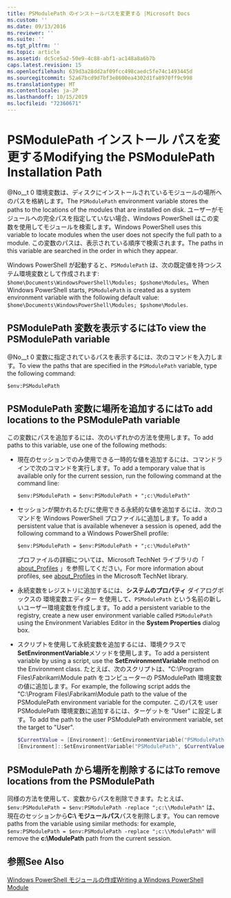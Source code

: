 ```yaml
---
title: PSModulePath のインストールパスを変更する |Microsoft Docs
ms.custom: ''
ms.date: 09/13/2016
ms.reviewer: ''
ms.suite: ''
ms.tgt_pltfrm: ''
ms.topic: article
ms.assetid: dc5ce5a2-50e9-4c88-abf1-ac148a8a6b7b
caps.latest.revision: 15
ms.openlocfilehash: 639d3a28dd2af09fcc498caedc5fe74c1493445d
ms.sourcegitcommit: 52a67bcd9d7bf3e8600ea4302d1fa8970ff9c998
ms.translationtype: MT
ms.contentlocale: ja-JP
ms.lasthandoff: 10/15/2019
ms.locfileid: "72360671"
---
```

# <a name="modifying-the-psmodulepath-installation-path"></a><span data-ttu-id="ea465-102">PSModulePath インストール パスを変更する</span><span class="sxs-lookup"><span data-stu-id="ea465-102">Modifying the PSModulePath Installation Path</span></span>

<span data-ttu-id="ea465-103">@No__t 0 環境変数は、ディスクにインストールされているモジュールの場所へのパスを格納します。</span><span class="sxs-lookup"><span data-stu-id="ea465-103">The `PSModulePath` environment variable stores the paths to the locations of the modules that are installed on disk.</span></span> <span data-ttu-id="ea465-104">ユーザーがモジュールへの完全パスを指定していない場合、Windows PowerShell はこの変数を使用してモジュールを検索します。</span><span class="sxs-lookup"><span data-stu-id="ea465-104">Windows PowerShell uses this variable to locate modules when the user does not specify the full path to a module.</span></span> <span data-ttu-id="ea465-105">この変数のパスは、表示されている順序で検索されます。</span><span class="sxs-lookup"><span data-stu-id="ea465-105">The paths in this variable are searched in the order in which they appear.</span></span>

<span data-ttu-id="ea465-106">Windows PowerShell が起動すると、`PSModulePath` は、次の既定値を持つシステム環境変数として作成されます: `$home\Documents\WindowsPowerShell\Modules; $pshome\Modules`。</span><span class="sxs-lookup"><span data-stu-id="ea465-106">When Windows PowerShell starts, `PSModulePath` is created as a system environment variable with the following default value: `$home\Documents\WindowsPowerShell\Modules; $pshome\Modules`.</span></span>

## <a name="to-view-the-psmodulepath-variable"></a><span data-ttu-id="ea465-107">PSModulePath 変数を表示するには</span><span class="sxs-lookup"><span data-stu-id="ea465-107">To view the PSModulePath variable</span></span>

<span data-ttu-id="ea465-108">@No__t 0 変数に指定されているパスを表示するには、次のコマンドを入力します。</span><span class="sxs-lookup"><span data-stu-id="ea465-108">To view the paths that are specified in the `PSModulePath` variable, type the following command:</span></span>

`$env:PSModulePath`

## <a name="to-add-locations-to-the-psmodulepath-variable"></a><span data-ttu-id="ea465-109">PSModulePath 変数に場所を追加するには</span><span class="sxs-lookup"><span data-stu-id="ea465-109">To add locations to the PSModulePath variable</span></span>

<span data-ttu-id="ea465-110">この変数にパスを追加するには、次のいずれかの方法を使用します。</span><span class="sxs-lookup"><span data-stu-id="ea465-110">To add paths to this variable, use one of the following methods:</span></span>

- <span data-ttu-id="ea465-111">現在のセッションでのみ使用できる一時的な値を追加するには、コマンドラインで次のコマンドを実行します。</span><span class="sxs-lookup"><span data-stu-id="ea465-111">To add a temporary value that is available only for the current session, run the following command at the command line:</span></span>

  `$env:PSModulePath = $env:PSModulePath + ";c:\ModulePath"`

- <span data-ttu-id="ea465-112">セッションが開かれるたびに使用できる永続的な値を追加するには、次のコマンドを Windows PowerShell プロファイルに追加します。</span><span class="sxs-lookup"><span data-stu-id="ea465-112">To add a persistent value that is available whenever a session is opened, add the following command to a Windows PowerShell profile:</span></span>

  `$env:PSModulePath = $env:PSModulePath + ";c:\ModulePath"`

  <span data-ttu-id="ea465-113">プロファイルの詳細については、Microsoft TechNet ライブラリの「 [about_Profiles](/powershell/module/microsoft.powershell.core/about/about_profiles) 」を参照してください。</span><span class="sxs-lookup"><span data-stu-id="ea465-113">For more information about profiles, see [about_Profiles](/powershell/module/microsoft.powershell.core/about/about_profiles) in the Microsoft TechNet library.</span></span>

- <span data-ttu-id="ea465-114">永続変数をレジストリに追加するには、**システムのプロパティ** ダイアログボックスの 環境変数エディター を使用して、`PSModulePath` という名前の新しいユーザー環境変数を作成します。</span><span class="sxs-lookup"><span data-stu-id="ea465-114">To add a persistent variable to the registry, create a new user environment variable called `PSModulePath` using the Environment Variables Editor in the **System Properties** dialog box.</span></span>

- <span data-ttu-id="ea465-115">スクリプトを使用して永続変数を追加するには、環境クラスで**SetEnvironmentVariable**メソッドを使用します。</span><span class="sxs-lookup"><span data-stu-id="ea465-115">To add a persistent variable by using a script, use the **SetEnvironmentVariable** method on the Environment class.</span></span> <span data-ttu-id="ea465-116">たとえば、次のスクリプトは、"C:\Program Files\Fabrikam\Module path をコンピューターの PSModulePath 環境変数の値に追加します。</span><span class="sxs-lookup"><span data-stu-id="ea465-116">For example, the following script adds the "C:\Program Files\Fabrikam\Module path to the value of the PSModulePath environment variable for the computer.</span></span> <span data-ttu-id="ea465-117">このパスを user PSModulePath 環境変数に追加するには、ターゲットを "User" に設定します。</span><span class="sxs-lookup"><span data-stu-id="ea465-117">To add the path to the user PSModulePath environment variable, set the target to "User".</span></span>

  ```powershell
  $CurrentValue = [Environment]::GetEnvironmentVariable("PSModulePath", "Machine")
  [Environment]::SetEnvironmentVariable("PSModulePath", $CurrentValue + ";C:\Program Files\Fabrikam\Modules", "Machine")

  ```

## <a name="to-remove-locations-from-the-psmodulepath"></a><span data-ttu-id="ea465-118">PSModulePath から場所を削除するには</span><span class="sxs-lookup"><span data-stu-id="ea465-118">To remove locations from the PSModulePath</span></span>

<span data-ttu-id="ea465-119">同様の方法を使用して、変数からパスを削除できます。たとえば、`$env:PSModulePath = $env:PSModulePath -replace ";c:\\ModulePath"` は、現在のセッションから**C:\ モジュールパス**パスを削除します。</span><span class="sxs-lookup"><span data-stu-id="ea465-119">You can remove paths from the variable using similar methods: for example, `$env:PSModulePath = $env:PSModulePath -replace ";c:\\ModulePath"` will remove the **c:\ModulePath** path from the current session.</span></span>

## <a name="see-also"></a><span data-ttu-id="ea465-120">参照</span><span class="sxs-lookup"><span data-stu-id="ea465-120">See Also</span></span>

[<span data-ttu-id="ea465-121">Windows PowerShell モジュールの作成</span><span class="sxs-lookup"><span data-stu-id="ea465-121">Writing a Windows PowerShell Module</span></span>](./writing-a-windows-powershell-module.md)
